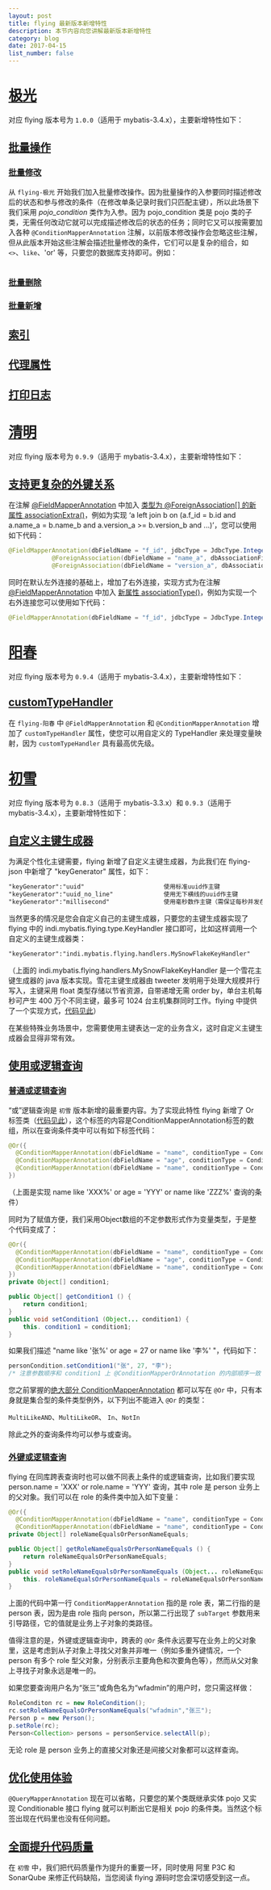 ```yaml
---
layout: post
title: flying 最新版本新增特性
description: 本节内容向您讲解最新版本新增特性
category: blog
date: 2017-04-15
list_number: false
---
```

# [极光](#极光)
对应 flying 版本号为 `1.0.0`（适用于 mybatis-3.4.x），主要新增特性如下：

## [批量操作](#批量操作)

### [批量修改](#批量修改)
从 `flying-极光` 开始我们加入批量修改操作。因为批量操作的入参要同时描述修改后的状态和参与修改的条件（在修改单条记录时我们只匹配主键），所以此场景下我们采用 <i>pojo_condition</i> 类作为入参。因为 pojo_condition 类是 pojo 类的子类，无需任何改动它就可以完成描述修改后的状态的任务；同时它又可以按需要加入各种 `@ConditionMapperAnnotation` 注解，以前版本修改操作会忽略这些注解，但从此版本开始这些注解会描述批量修改的条件，它们可以是复杂的组合，如 `<>`、`like`、'or' 等，只要您的数据库支持即可。例如：
```

```

### [批量删除](#批量删除)

### [批量新增](#批量新增)

## [索引](#索引)

## [代理属性](#代理属性)

## [打印日志](#打印日志)

# [清明](#清明)
对应 flying 版本号为 `0.9.9`（适用于 mybatis-3.4.x），主要新增特性如下：

## [支持更复杂的外键关系](#支持更复杂的外键关系)
在注解 [@FieldMapperAnnotation](https://gitee.com/limeng32/mybatis.flying/blob/master/src/main/java/indi/mybatis/flying/annotations/FieldMapperAnnotation.java) 中加入 [类型为 @ForeignAssociation[] 的新属性 associationExtra()](https://gitee.com/limeng32/mybatis.flying/blob/master/src/main/java/indi/mybatis/flying/annotations/ForeignAssociation.java)，例如为实现 ‘a left join b on (a.f_id = b.id and a.name_a = b.name_b and a.version_a >= b.version_b and ...)’，您可以使用如下代码：

```java
@FieldMapperAnnotation(dbFieldName = "f_id", jdbcType = JdbcType.Integer, dbAssociationUniqueKey = "id", associationExtra = {
			@ForeignAssociation(dbFieldName = "name_a", dbAssociationFieldName = "name_b"),
			@ForeignAssociation(dbFieldName = "version_a", dbAssociationFieldName = "version_b" ,condition=AssociationCondition.GreaterOrEqual) })
```

同时在默认左外连接的基础上，增加了右外连接，实现方式为在注解 [@FieldMapperAnnotation](https://gitee.com/limeng32/mybatis.flying/blob/master/src/main/java/indi/mybatis/flying/annotations/FieldMapperAnnotation.java) 中加入 [新属性 associationType()](https://gitee.com/limeng32/mybatis.flying/blob/master/src/main/java/indi/mybatis/flying/statics/AssociationType.java)，例如为实现一个右外连接您可以使用如下代码：

```java
@FieldMapperAnnotation(dbFieldName = "f_id", jdbcType = JdbcType.Integer, dbAssociationUniqueKey = "id", associationType = AssociationType.RightJoin)
```

# [阳春](#阳春)
对应 flying 版本号为 `0.9.4`（适用于 mybatis-3.4.x），主要新增特性如下：

## [customTypeHandler](#customTypeHandler)
在 `flying-阳春` 中 `@FieldMapperAnnotation` 和 `@ConditionMapperAnnotation` 增加了 `customTypeHandler` 属性，使您可以用自定义的 TypeHandler 来处理变量映射，因为  `customTypeHandler` 具有最高优先级。

# [初雪](#初雪)
对应 flying 版本号为 `0.8.3`（适用于 mybatis-3.3.x）和 `0.9.3`（适用于 mybatis-3.4.x），主要新增特性如下：

## [自定义主键生成器](#自定义主键生成器)
为满足个性化主键需要，flying 新增了自定义主键生成器，为此我们在 flying-json 中新增了 "keyGenerator" 属性，如下：
```xml
"keyGenerator":"uuid"                      使用标准uuid作主键
"keyGenerator":"uuid_no_line"              使用无下横线的uuid作主键
"keyGenerator":"millisecond"               使用毫秒数作主键（需保证每秒并发在1000以下）
```
当然更多的情况是您会自定义自己的主键生成器，只要您的主键生成器实现了 flying 中的 indi.mybatis.flying.type.KeyHandler 接口即可，比如这样调用一个自定义的主键生成器类：
```xml
"keyGenerator":"indi.mybatis.flying.handlers.MySnowFlakeKeyHandler"
```
（上面的 indi.mybatis.flying.handlers.MySnowFlakeKeyHandler 是一个雪花主键生成器的 java 版本实现。雪花主键生成器由 tweeter 发明用于处理大规模并行写入，主键采用 float 类型存储以节省资源，自带递增无需 order by，单台主机每秒可产生 400 万个不同主键，最多可 1024 台主机集群同时工作。flying 中提供了一个实现方式，[代码见此](https://gitee.com/limeng32/mybatis.flying/blob/master/src/main/java/indi/mybatis/flying/handlers/SnowFlakeKeyHandler.java)）

在某些特殊业务场景中，您需要使用主键表达一定的业务含义，这时自定义主键生成器会显得非常有效。

## [使用或逻辑查询](#使用或逻辑查询)

### [普通或逻辑查询](#普通或逻辑查询)
“或”逻辑查询是 `初雪` 版本新增的最重要内容。为了实现此特性 flying 新增了 Or 标签类（[代码见此](https://gitee.com/limeng32/mybatis.flying/blob/master/src/main/java/indi/mybatis/flying/annotations/Or.java)），这个标签的内容是ConditionMapperAnnotation标签的数组，所以在查询条件类中可以有如下标签代码：
```java
@Or({
  @ConditionMapperAnnotation(dbFieldName = "name", conditionType = ConditionType.HeadLike),
  @ConditionMapperAnnotation(dbFieldName = "age", conditionType = ConditionType.Equal),
  @ConditionMapperAnnotation(dbFieldName = "name", conditionType = ConditionType.HeadLike)
})
```
（上面是实现 name like 'XXX%' or age = 'YYY' or name like 'ZZZ%' 查询的条件）

同时为了赋值方便，我们采用Object数组的不定参数形式作为变量类型，于是整个代码变成了：
```java
@Or({
  @ConditionMapperAnnotation(dbFieldName = "name", conditionType = ConditionType.HeadLike),
  @ConditionMapperAnnotation(dbFieldName = "age", conditionType = ConditionType.Equal),
  @ConditionMapperAnnotation(dbFieldName = "name", conditionType = ConditionType.HeadLike)
})
private Object[] condition1;

public Object[] getCondition1 () {
	return condition1;
}
public void setCondition1 (Object... condition1) {
	this. condition1 = condition1;
}
```
如果我们描述 "name like '张%' or age = 27 or name like '李%' "，代码如下：
```java
personCondition.setCondition1("张", 27, "李");
/* 注意参数顺序和 condition1 上 @ConditionMapperOrAnnotation 的内部顺序一致 */
```
您之前掌握的[绝大部分 ConditionMapperAnnotation](https://gitee.com/limeng32/mybatis.flying/blob/master/src/main/java/indi/mybatis/flying/statics/ConditionType.java) 都可以写在 `@Or` 中，只有本身就是集合型的条件类型例外，以下列出不能进入 `@Or` 的类型：

`MultiLikeAND`、`MultiLikeOR`、 `In`、`NotIn`

除此之外的查询条件均可以参与或查询。

### [外键或逻辑查询](#外键或逻辑查询)
flying 在同库跨表查询时也可以做不同表上条件的或逻辑查询，比如我们要实现 person.name = 'XXX' or role.name = 'YYY' 查询，其中 role 是 person 业务上的父对象。我们可以在 role 的条件类中加入如下变量：
```java
@Or({
  @ConditionMapperAnnotation(dbFieldName = "name", conditionType = ConditionType.Equal),
  @ConditionMapperAnnotation(dbFieldName = "name", conditionType = ConditionType.Equal, subTarget = mypackage.Person.class) })
private Object[] roleNameEqualsOrPersonNameEquals;

public Object[] getRoleNameEqualsOrPersonNameEquals () {
	return roleNameEqualsOrPersonNameEquals;
}
public void setRoleNameEqualsOrPersonNameEquals (Object... roleNameEqualsOrPersonNameEquals) {
	this. roleNameEqualsOrPersonNameEquals = roleNameEqualsOrPersonNameEquals;
}
```
上面的代码中第一行 `ConditionMapperAnnotation` 指的是 role 表，第二行指的是 person 表，因为是由 role 指向 person，所以第二行出现了 `subTarget` 参数用来引导路径，它的值就是业务上子对象的类路径。

值得注意的是，外键或逻辑查询中，跨表的 `@Or` 条件永远要写在业务上的父对象里，这是考虑到从子对象上寻找父对象并非唯一（例如多重外键情况，一个 person 有多个 role 型父对象，分别表示主要角色和次要角色等），然而从父对象上寻找子对象永远是唯一的。

如果您要查询用户名为“张三”或角色名为“wfadmin”的用户时，您只需这样做：
```java
RoleConditon rc = new RoleCondition();
rc.setRoleNameEqualsOrPersonNameEquals("wfadmin","张三");
Person p = new Person();
p.setRole(rc);
Person<Collection> persons = personService.selectAll(p);
```
无论 role 是 person 业务上的直接父对象还是间接父对象都可以这样查询。

## [优化使用体验](#优化使用体验)
`@QueryMapperAnnotation` 现在可以省略，只要您的某个类既继承实体 pojo 又实现 Conditionable 接口 flying 就可以判断出它是相关 pojo 的条件类。当然这个标签出现在代码里也没有任何问题。

## [全面提升代码质量](#全面提升代码质量)
在 `初雪` 中，我们把代码质量作为提升的重要一环，同时使用 阿里 P3C 和 SonarQube 来修正代码缺陷，当您阅读 flying 源码时您会深切感受到这一点。
